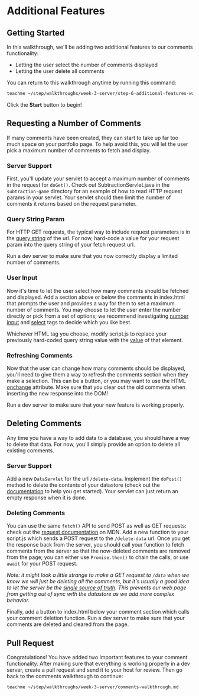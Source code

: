 # Additional Features

## Getting Started

In this walkthrough, we'll be adding two additional features to
our comments functionality:

-   Letting the user select the number of comments displayed
-   Letting the user delete all comments

You can return to this walkthrough anytime by running this command:

```bash
teachme ~/step/walkthroughs/week-3-server/step-6-additional-features-walkthrough.md
```

Click the **Start** button to begin!

## Requesting a Number of Comments

If many comments have been created, they can start to take up far too much space
on your portfolio page. To help avoid this, you will let the user pick a
maximum number of comments to fetch and display.

### Server Support

First, you'll update your servlet to accept a maximum number of comments
in the request for `doGet()`. Check out SubtractionServlet.java in the
`subtraction-game` directory for an example of how to read HTTP request
params in your servlet. Your servlet should then limit the number of comments
it returns based on the request parameter.

### Query String Param

For HTTP GET requests, the typical way to include request parameters
is in the [query string](https://en.wikipedia.org/wiki/Query_string)
of the url. For now, hard-code a value for your request param into
the query string of your fetch request url.

Run a dev server to make sure that you now correctly display a limited
number of comments.

### User Input

Now it's time to let the user select how many comments should be fetched
and displayed. Add a section above or below the comments in index.html
that prompts the user and provides a way for them to set a maximum number
of comments. You may choose to let the user enter the number directly or
pick from a set of options; we recommend investigating
[number input](https://www.w3schools.com/tags/att_input_type_number.asp)
and [select](https://www.w3schools.com/tags/tag_select.asp) tags to
decide which you like best.

Whichever HTML tag you choose, modify script.js to replace your previously
hard-coded query string value with the
[value](https://www.w3schools.com/tags/att_value.asp) of that element.

### Refreshing Comments

Now that the user can change how many comments should be displayed, you'll
need to give them a way to refresh the comments section when they make
a selection. This can be a button, or you may want to use the HTML
[onchange](https://www.w3schools.com/tags/att_onchange.asp) attribute.
Make sure that you clear out the old comments when inserting the
new response into the DOM!

Run a dev server to make sure that your new feature is working properly.

## Deleting Comments

Any time you have a way to add data to a database, you should have a way
to delete that data. For now, you'll simply provide an option to delete
all existing comments.

### Server Support

Add a new `DataServlet` for the url `/delete-data`. Implement the
`doPost()` method to delete the contents of your datastore (check out the
[documentation](https://cloud.google.com/appengine/docs/standard/java/datastore/creating-entities#Deleting_entities)
to help you get started). Your servlet can just return an empty response
when it is done.

### Deleting Comments

You can use the same `fetch()` API to send POST as well as GET requests:
check out the
[request documentation](https://developer.mozilla.org/en-US/docs/Web/API/Request)
on MDN. Add a new function to your script.js which sends a POST request to
the `/delete-data` url. Once you get the response back from the server, you
should call your function to fetch comments from the server so that the
now-deleted comments are removed from the page; you can either use
`Promise.then()` to chain the calls, or use `await` for your POST request.

*Note: it might look a little strange to make a GET request to `/data`
when we know we will just be deleting all the comments, but it's usually
a good idea to let the server be the
[single source of truth](https://en.wikipedia.org/wiki/Single_source_of_truth).
This prevents our web page from getting out of sync with the datastore
as we add more complex behavior.*

Finally, add a button to index.html below your comment section which calls
your comment deletion function. Run a dev server to make sure that
your comments are deleted and cleared from the page.

## Pull Request

Congratulations! You have added two important features to your comment
functionality. After making sure that everything is working properly in
a dev server, create a pull request and send it to your host for
review. Then go back to the comments walkthrough to continue:

```bash
teachme ~/step/walkthroughs/week-3-server/comments-walkthrough.md
```
